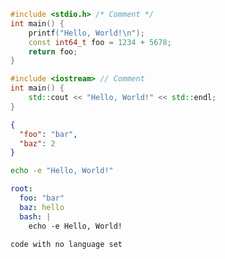 ```cpp
#include <stdio.h> /* Comment */
int main() {
    printf("Hello, World!\n");
    const int64_t foo = 1234 + 5678;
    return foo;
}
```

```c++
#include <iostream> // Comment
int main() {
    std::cout << "Hello, World!" << std::endl;
}
```

```json
{
  "foo": "bar",
  "baz": 2
}
```

```bash
echo -e "Hello, World!"
```

```yaml
root:
  foo: "bar"
  baz: hello
  bash: |
    echo -e Hello, World!
```

```
code with no language set
```
